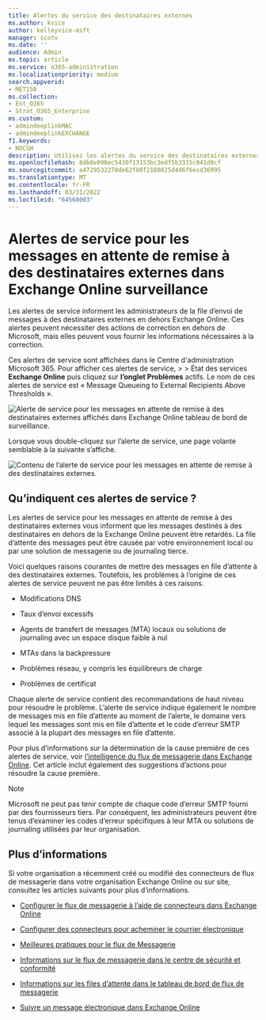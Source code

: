 ```yaml
---
title: Alertes du service des destinataires externes
ms.author: kvice
author: kelleyvice-msft
manager: scotv
ms.date: ''
audience: Admin
ms.topic: article
ms.service: o365-administration
ms.localizationpriority: medium
search.appverid:
- MET150
ms.collection:
- Ent_O365
- Strat_O365_Enterprise
ms.custom:
- admindeeplinkMAC
- admindeeplinkEXCHANGE
f1.keywords:
- NOCSH
description: Utilisez les alertes du service des destinataires externes pour surveiller les boîtes aux lettres en attente qui atteignent leur quota de boîte aux lettres.
ms.openlocfilehash: 8db8e090ec5430f13153bc3edf5b3315c041d9cf
ms.sourcegitcommit: a4729532278de62f80f2160825d446f6ecd36995
ms.translationtype: MT
ms.contentlocale: fr-FR
ms.lasthandoff: 03/31/2022
ms.locfileid: "64568003"
---
```

# <a name="service-alerts-for-messages-pending-delivery-to-external-recipients-in-exchange-online-monitoring"></a>Alertes de service pour les messages en attente de remise à des destinataires externes dans Exchange Online surveillance

Les alertes de service informent les administrateurs de la file d’envoi de messages à des destinataires externes en dehors Exchange Online. Ces alertes peuvent nécessiter des actions de correction en dehors de Microsoft, mais elles peuvent vous fournir les informations nécessaires à la correction.

Ces alertes de service sont affichées dans le Centre d'administration Microsoft 365. Pour afficher ces alertes de service,<a href="https://go.microsoft.com/fwlink/p/?linkid=842900" target="_blank"></a> >  >  État des services **Exchange Online** puis cliquez sur **l’onglet Problèmes** actifs. Le nom de ces alertes de service est « Message Queueing to External Recipients Above Thresholds ».

![Alerte de service pour les messages en attente de remise à des destinataires externes affichés dans Exchange Online tableau de bord de surveillance.](../media/microsoft-365-exchange-monitoring/ExternalRecipientsServiceAlerts1.png)

Lorsque vous double-cliquez sur l’alerte de service, une page volante semblable à la suivante s’affiche.

![Contenu de l’alerte de service pour les messages en attente de remise à des destinataires externes.](../media/microsoft-365-exchange-monitoring/ExternalRecipientsServiceAlerts2.png)

## <a name="what-do-these-service-alerts-indicate"></a>Qu’indiquent ces alertes de service ?

Les alertes de service pour les messages en attente de remise à des destinataires externes vous informent que les messages destinés à des destinataires en dehors de la Exchange Online peuvent être retardés. La file d’attente des messages peut être causée par votre environnement local ou par une solution de messagerie ou de journaling tierce.

Voici quelques raisons courantes de mettre des messages en file d’attente à des destinataires externes. Toutefois, les problèmes à l’origine de ces alertes de service peuvent ne pas être limités à ces raisons.

- Modifications DNS

- Taux d’envoi excessifs

- Agents de transfert de messages (MTA) locaux ou solutions de journaling avec un espace disque faible à nul

- MTAs dans la backpressure

- Problèmes réseau, y compris les équilibreurs de charge

- Problèmes de certificat

Chaque alerte de service contient des recommandations de haut niveau pour résoudre le problème. L’alerte de service indique également le nombre de messages mis en file d’attente au moment de l’alerte, le domaine vers lequel les messages sont mis en file d’attente et le code d’erreur SMTP associé à la plupart des messages en file d’attente.

Pour plus d’informations sur la détermination de la cause première de ces alertes de service, voir [l’intelligence du flux de messagerie dans Exchange Online](../security/office-365-security/mail-flow-intelligence-in-office-365.md). Cet article inclut également des suggestions d’actions pour résoudre la cause première.

> [!NOTE]
> Microsoft ne peut pas tenir compte de chaque code d’erreur SMTP fourni par des fournisseurs tiers. Par conséquent, les administrateurs peuvent être tenus d’examiner les codes d’erreur spécifiques à leur MTA ou solutions de journaling utilisées par leur organisation.

## <a name="more-information"></a>Plus d’informations

Si votre organisation a récemment créé ou modifié des connecteurs de flux de messagerie dans votre organisation Exchange Online ou sur site, consultez les articles suivants pour plus d’informations.

- [Configurer le flux de messagerie à l’aide de connecteurs dans Exchange Online](/exchange/mail-flow-best-practices/use-connectors-to-configure-mail-flow/use-connectors-to-configure-mail-flow)

- [Configurer des connecteurs pour acheminer le courrier électronique](/exchange/mail-flow-best-practices/use-connectors-to-configure-mail-flow/set-up-connectors-to-route-mail)

- [Meilleures pratiques pour le flux de Messagerie](/exchange/mail-flow-best-practices/mail-flow-best-practices)

- [Informations sur le flux de messagerie dans le centre de sécurité et conformité](/microsoft-365/security/office-365-security/mail-flow-insights-v2)

- [Informations sur les files d’attente dans le tableau de bord de flux de messagerie](/microsoft-365/security/office-365-security/mfi-queue-alerts-and-queues#queues-insight-in-the-mail-flow-dashboard)

- [Suivre un message électronique dans Exchange Online](/exchange/monitoring/trace-an-email-message/trace-an-email-message)
